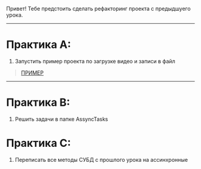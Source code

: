 Привет! Тебе предстоить сделать рефакторинг проекта с предыдшуего урока. 

---
# Практика А:

1. Запустить пример проекта по загрузке видео и записи в файл

> [ПРИМЕР](https://github.com/alkihuri/ShiftPuzzle.Backend.Base/tree/main/Course/Lesson24/PracticeABC/Example) 


---
# Практика В: 

1. Решить задачи в папке AssyncTasks




# Практика C:

1. Переписать все методы СУБД с прошлого урока на ассинхронные
 
 
